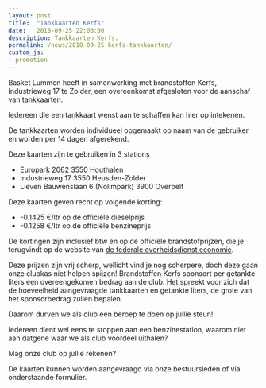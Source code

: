 ```yaml
---
layout: post
title:  "Tankkaarten Kerfs"
date:   2018-09-25 22:00:00
description: Tankkaarten Kerfs.
permalink: /news/2018-09-25-kerfs-tankkaarten/
custom_js:
- promotion
---
```


Basket Lummen heeft in samenwerking met brandstoffen Kerfs, Industrieweg 17 te Zolder, een overeenkomst afgesloten voor de aanschaf van tankkaarten.

Iedereen die een tankkaart wenst aan te schaffen kan hier op intekenen.

De tankkaarten worden individueel opgemaakt op naam van de gebruiker en worden per 14 dagen afgerekend.

Deze kaarten zijn te gebruiken in 3 stations
 * Europark 2062 3550 Houthalen
 * Industrieweg 17 3550 Heusden-Zolder
 * Lieven Bauwenslaan 6 (Nolimpark) 3900 Overpelt

Deze kaarten geven recht op volgende korting:  
 * -0.1425 €/ltr op de officiële dieselprijs
 * -0.1258 €/ltr op de officiële benzineprijs

De kortingen zijn inclusief btw en op de officiële brandstofprijzen, die je terugvindt op de website van [de federale overheidsdienst economie](https://economie.fgov.be/nl/themas/energie/energieprijzen/maximumprijzen/officieel-tarief-van-de).

Deze prijzen zijn vrij scherp, wellicht vind je nog scherpere, doch deze gaan onze clubkas niet helpen spijzen! Brandstoffen Kerfs sponsort per getankte liters een overeengekomen bedrag aan de club. Het spreekt voor zich dat de hoeveelheid aangevraagde tankkaarten en getankte liters, de grote van het sponsorbedrag zullen bepalen.

Daarom durven we als club een beroep te doen op jullie steun!

Iedereen dient wel eens te stoppen aan een benzinestation, waarom niet aan datgene waar we als club voordeel uithalen?

Mag onze club op jullie rekenen?

De kaarten kunnen worden aangevraagd via onze bestuursleden of via onderstaande formulier.

<div data-promotionid="Kerfs-20180926"  data-title="Plaats je bestelling" data-buttontext="Bestellen" data-nexttext="Nog een bestelling plaatsen"></div>